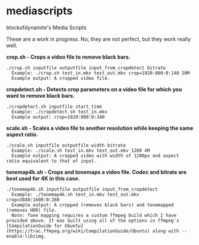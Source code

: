 # mediascripts
blockofdynamite's Media Scripts

These are a work in progress. No, they are not perfect, but they work really well.

**crop.sh - Crops a video file to remove black bars.**
```
./crop.sh inputfile outputfile input_from_cropdetect bitrate
  Example: ./crop.sh test_in.mkv test_out.mkv crop=1920:800:0:140 20M
  Example output: A cropped video file.
```

**cropdetect.sh - Detects crop parameters on a video file for which you want to remove black bars.**
```
./cropdetect.sh inputfile start_time
  Example: ./cropdetect.sh test_in.mkv
  Example output: crop=1920:800:0:140
```

**scale.sh - Scales a video file to another resolution while keeping the same aspect ratio.**
```
./scale.sh inputfile outputfile width bitrate
  Example: ./scale.sh test_in.mkv test_out.mkv 1280 4M
  Example output: A cropped video with width of 1280px and aspect ratio equivalent to that of input.
```

**tonemap4k.sh - Crops and tonemaps a video file. Codec and bitrate are best used for 4K in this case.**
```
./tonemap4k.sh inputfile outputfile input_from_cropdetect
  Example: ./tonemap4k.sh test_in.mkv test_out.mkv crop=3840:1600:0:280
  Example output: A cropped (removes black bars) and tonemapped (removes HDR) file.
  Note: Tone mapping requires a custom ffmpeg build which I have provided above. It was built using all of the options in ffmpeg's [CompilationGuide for Ubuntu](https://trac.ffmpeg.org/wiki/CompilationGuide/Ubuntu) along with --enable-libzimg.
```
